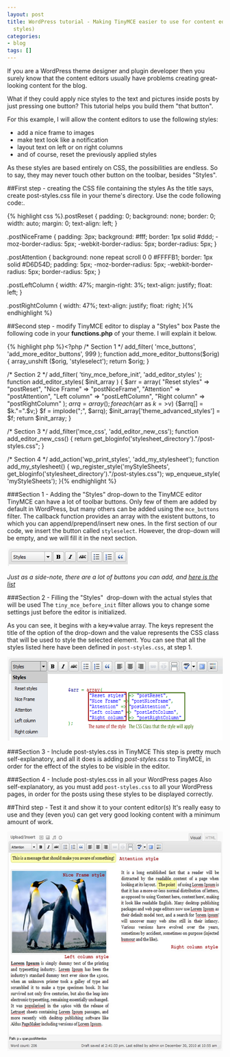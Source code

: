 ```yaml
---
layout: post
title: WordPress tutorial - Making TinyMCE easier to use for content editors (using
  styles)
categories:
- blog
tags: []
---
```

If you are a WordPress theme designer and plugin developer then you surely know that the content editors usually have problems creating great-looking content for the blog.

What if they could apply nice styles to the text and pictures inside posts by just pressing one button? This tutorial helps you build them "that button".

For this example, I will allow the content editors to use the following styles:

* add a nice frame to images
* make text look like a notification
* layout text on left or on right columns
* and of course, reset the previously applied styles

As these styles are based entirely on CSS, the possibilities are endless. So to say, they may never touch other button on the toolbar, besides "Styles".

##First step - creating the CSS file containing the styles
As the title says, create post-styles.css file in your theme's directory. Use the code following code:.

{% highlight css %}.postReset {
    padding: 0;
    background: none;
    border: 0;
    width: auto;
    margin: 0;
    text-align: left;
}

.postNiceFrame {
    padding: 3px;
    background: #fff;
    border: 1px solid #ddd;
    -moz-border-radius: 5px;
    -webkit-border-radius: 5px;
    border-radius: 5px;
}

.postAttention {
    background: none repeat scroll 0 0 #FFFFB1;
    border: 1px solid #D6D54D;
    padding: 5px;
    -moz-border-radius: 5px;
    -webkit-border-radius: 5px;
    border-radius: 5px;
}

.postLeftColumn {
    width: 47%;
    margin-right: 3%;
    text-align: justify;
    float: left;
}

.postRightColumn {
    width: 47%;
    text-align: justify;
    float: right;
}{% endhighlight %}

##Second step - modify TinyMCE editor to display a "Styles" box
Paste the following code in your <strong>functions.php</strong> of your theme. I will explain it below.

{% highlight php %}<?php
/* Section 1 */
add_filter( 'mce_buttons', 'add_more_editor_buttons', 999 );
function add_more_editor_buttons($orig) {
    array_unshift ($orig, 'styleselect');
    return $orig;
}

/* Section 2 */
add_filter( 'tiny_mce_before_init', 'add_editor_styles' );
function add_editor_styles( $init_array ) {
    $arr = array(
        "Reset styles" => "postReset",
        "Nice Frame" => "postNiceFrame",
        "Attention" => "postAttention",
        "Left column" => "postLeftColumn",
        "Right column" => "postRightColumn"
    );
    $arrq = array();
    foreach($arr as $k=>$v) {$arrq[] = $k."=".$v;}
    $f = implode(";", $arrq);
    $init_array['theme_advanced_styles'] = $f;
    return $init_array;
}

/* Section 3 */
add_filter('mce_css', 'add_editor_new_css');
function add_editor_new_css() {
    return get_bloginfo('stylesheet_directory')."/post-styles.css";
}

/* Section 4 */
add_action('wp_print_styles', 'add_my_stylesheet');
function add_my_stylesheet() {
    wp_register_style('myStyleSheets', get_bloginfo('stylesheet_directory')."/post-styles.css");
    wp_enqueue_style( 'myStyleSheets');
}{% endhighlight %}

###Section 1 - Adding the "Styles" drop-down to the TinyMCE editor
TinyMCE can have a lot of toolbar buttons. Only few of them are added by default in WordPress, but many others can be added using the `mce_buttons` filter. The callback function provides an array with the existent buttons, to which you can append/prepend/insert new ones. In the first section of our code, we insert the button called `styleselect`. However, the drop-down will be empty, and we will fill it in the next section.

<img title="styles" src="/wp-content/uploads/2010/12/styles.gif" alt="" width="282" height="43" />

*Just as a side-note, there are a lot of buttons you can add, and <a href="http://tinymce.moxiecode.com/wiki.php/Buttons/controls" target="_blank">here is the list</a>*

###Section 2 - Filling the "Styles"  drop-down with the actual styles that will be used
The `tiny_mce_before_init` filter allows you to change some settings just before the editor is initialized.

As you can see, it begins with a key=>value array. The keys represent the title of the option of the drop-down and the value represents the CSS class that will be used to style the selected element. You can see that all the styles listed here have been defined in `post-styles.css`, at step 1.

<img src="/wp-content/uploads/2010/12/wordpress-tinymce-populate-styles-drop-down.gif" alt="" width="573" height="196" />

###Section 3 - Include post-styles.css in TinyMCE
This step is pretty much self-explanatory, and all it does is adding <em>post-styles.css</em> to TinyMCE, in order for the effect of the styles to be visible in the editor.

###Section 4 - Include post-styles.css in all your WordPress pages
Also self-explanatory, as you must add  `post-styles.css` to all your WordPress pages, in order for the posts using these styles to be displayed correctly.

##Third step - Test it and show it to your content editor(s)
It's really easy to use and they (even you) can get very good looking content with a minimum amount of work.

<img src="/wp-content/uploads/2010/12/wordpress-tinymce-styles-example.jpg" alt="" width="580" height="513" />

